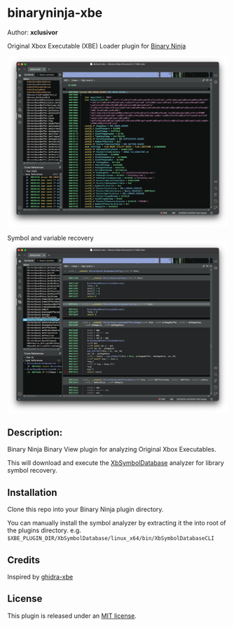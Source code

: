 # binaryninja-xbe
Author: **xclusivor**

Original Xbox Executable (XBE) Loader plugin for [Binary Ninja](https://binary.ninja/)

![XBE Header view](/media/xbe_header.png)

Symbol and variable recovery
![](/media/symbol_recovery.png)

## Description:
Binary Ninja Binary View plugin for analyzing Original Xbox Executables.

This will download and execute the [XbSymbolDatabase](https://github.com/Cxbx-Reloaded/XbSymbolDatabase) analyzer for library symbol recovery.



## Installation
Clone this repo into your Binary Ninja plugin directory.

You can manually install the symbol analyzer by extracting it the into root of the plugins directory.
e.g. `$XBE_PLUGIN_DIR/XbSymbolDatabase/linux_x64/bin/XbSymbolDatabaseCLI`

## Credits
Inspired by [ghidra-xbe](https://github.com/XboxDev/ghidra-xbe/tree/master)

## License
This plugin is released under an [MIT license](./LICENSE).